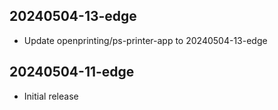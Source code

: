## 20240504-13-edge
- Update openprinting/ps-printer-app to 20240504-13-edge
## 20240504-11-edge
- Initial release
